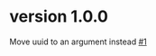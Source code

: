 # version 1.0.0
Move uuid to an argument instead [#1](https://github.com/brettjurgens/graphql-active-record/pull/1)

